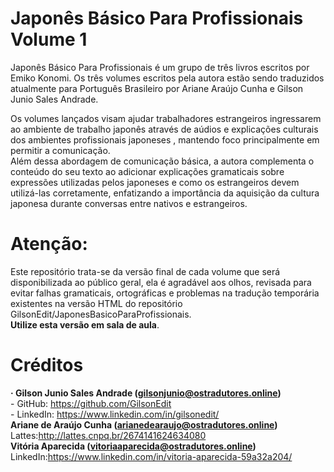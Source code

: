 # Japonês Básico Para Profissionais Volume 1

  Japonês Básico Para Profissionais é um grupo de três livros escritos por Emiko Konomi. 
  Os três volumes escritos pela autora estão sendo traduzidos atualmente para Português Brasileiro por Ariane Araújo Cunha e Gilson Junio Sales Andrade.

Os volumes lançados visam ajudar trabalhadores estrangeiros ingressarem ao ambiente 
de trabalho japonês através de aúdios e explicações culturais dos ambientes profissionais japoneses
, mantendo foco principalmente em permitir a comunicação.<br>
Além dessa abordagem de comunicação básica, a autora complementa o conteúdo do seu texto ao adicionar
explicações gramaticais sobre expressões utilizadas pelos japoneses e como os estrangeiros devem utilizá-las corretamente, 
enfatizando a importância da aquisição da cultura japonesa durante conversas entre nativos e estrangeiros.

# Atenção:

Este repositório trata-se da versão final de cada volume que será disponibilizada ao público geral, ela é agradável aos olhos, revisada para evitar falhas gramaticais, ortográficas e problemas na tradução temporária existentes na versão HTML do repositório GilsonEdit/JaponesBasicoParaProfissionais.  
<b> Utilize esta versão em sala de aula</b>.

# Créditos
<b>· Gilson Junio Sales Andrade (gilsonjunio@ostradutores.online)</b>
<br>- GitHub: https://github.com/GilsonEdit
<br>- LinkedIn: https://www.linkedin.com/in/gilsonedit/
<br><b>Ariane de Araújo Cunha (arianedearaujo@ostradutores.online)</b>
<br>Lattes:http://lattes.cnpq.br/2674141624634080
<br><b>Vitória Aparecida (vitoriaaparecida@ostradutores.online)</b>
<br>LinkedIn:https://www.linkedin.com/in/vitoria-aparecida-59a32a204/
